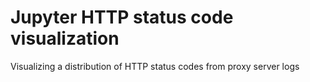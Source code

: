 # Jupyter HTTP status code visualization
Visualizing a distribution of HTTP status codes from proxy server logs
